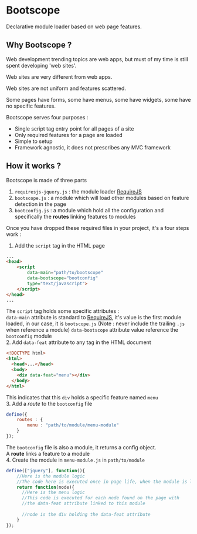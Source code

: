 Bootscope
=============

Declarative module loader based on web page features.

Why Bootscope ?
---------------
Web development trending topics are web apps, but must of my time is still spent developing 'web sites'.

Web sites are very different from web apps.

Web sites are not uniform and features scattered.

Some pages have forms, some have menus, some have widgets, some have no specific features.

Bootscope serves four purposes :

* Single script tag entry point for all pages of a site
* Only required features for a page are loaded
* Simple to setup
* Framework agnostic, it does not prescribes any MVC framework

How it works ?
--------------
Bootscope is made of three parts  
 
1. ``requiresjs-jquery.js`` : the module loader [RequireJS](http://requirejs.org/docs/jquery.html)
2. ``bootscope.js`` : a module which will load other modules based on feature detection in the page
3. ``bootconfig.js`` : a module which hold all the configuration and specifically the **routes** linking features to modules

Once you have dropped these required files in your project, it's a four steps work :

1. Add the ``script`` tag in the HTML page
         
```html
...
<head>
    <script
        data-main="path/to/bootscope"
        data-bootscope="bootconfig"
        type="text/javascript">
    </script>
</head>
...
```
The ``script`` tag holds some specific attributes :  
``data-main`` attribute is standard to [RequireJS](http://requirejs.org/docs/api.html#jsfiles),
it's value is the first module loaded, in our case, it is ``bootscope.js`` (Note : never include the trailing ``.js`` when reference a module)
``data-bootscope`` attribute value reference the ``bootconfig`` module  
2. Add ``data-feat`` attribute to any tag in the HTML document
    
```html
<!DOCTYPE html>
<html>
  <head>...</head>
  <body>
    <div data-feat="menu"></div>
  </body>
</html>
```  
This indicates that this ``div`` holds a specific feature named ``menu``  
3. Add a _route_ to the ``bootconfig`` file
        
```javascript
define({
    routes : {
        menu : "path/to/module/menu-module"
    }
});
```  
The ``bootconfig`` file is also a module, it returns a config object.  
A **route** links a feature to a module  
4. Create the module in ``menu-module.js`` in ``path/to/module``
        
```javascript
define(["jquery"], function(){
    //Here is the module logic
    //The code here is executed once in page life, when the module is loaded 
    return function(node){
      //Here is the menu logic
      //This code is executed for each node found on the page with 
      //the data-feat attribute linked to this module
 
      //node is the div holding the data-feat attribute
    }
});
```
